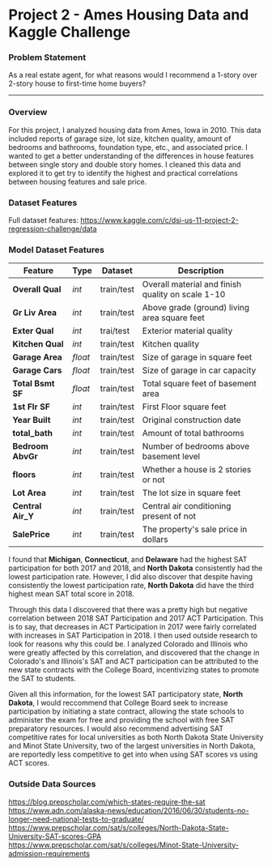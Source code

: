 # Project 2 - Ames Housing Data and Kaggle Challenge

### Problem Statement

As a real estate agent, for what reasons would I recommend a 1-story over 2-story house to first-time home buyers?

---

### Overview

For this project, I analyzed housing data from Ames, Iowa in 2010. This data included reports of garage size, lot size, kitchen quality, amount of bedrooms and bathrooms, foundation type, etc., and associated price. I wanted to get a better understanding of the differences in house features between single story and double story homes. I cleaned this data and explored it to get try to identify the highest and practical correlations between housing features and sale price.

### Dataset Features

Full dataset features: https://www.kaggle.com/c/dsi-us-11-project-2-regression-challenge/data

### Model Dataset Features
|Feature|Type|Dataset|Description|
|---|---|---|---|
|**Overall Qual**|*int*|train/test|Overall material and finish quality on scale 1-10|
|**Gr Liv Area**|*int*|train/test|Above grade (ground) living area square feet|
|**Exter Qual**|*int*|trai/test|Exterior material quality|
|**Kitchen Qual**|*int*|train/test|Kitchen quality|
|**Garage Area**|*float*|train/test|Size of garage in square feet|
|**Garage Cars**|*float*|train/test|Size of garage in car capacity|
|**Total Bsmt SF**|*float*|train/test|Total square feet of basement area|
|**1st Flr SF**|*int*|train/test|First Floor square feet|
|**Year Built**|*int*|train/test|Original construction date|
|**total_bath**|*int*|train/test|Amount of total bathrooms|
|**Bedroom AbvGr**|*int*|train/test|Number of bedrooms above basement level|
|**floors**|*int*|train/test|Whether a house is 2 stories or not|
|**Lot Area**|*int*|train/test|The lot size in square feet|
|**Central Air_Y**|*int*|train/test|Central air conditioning present of not|
|**SalePrice**|*int*|train/test|The property's sale price in dollars|


I found that **Michigan**, **Connecticut**, and **Delaware** had the highest SAT participation for both 2017 and 2018, and **North Dakota** consistently had the lowest participation rate. However, I did also discover that despite having consistently the lowest participation rate, **North Dakota** did have the third highest mean SAT total score in 2018.

Through this data I discovered that there was a pretty high but negative correlation between 2018 SAT Participation and 2017 ACT Participation. This is to say, that decreases in ACT Participation in 2017 were fairly correlated with increases in SAT Participation in 2018. I then used outside research to look for reasons why this could be. I analyzed Colorado and Illinois who were greatly affected by this correlation, and discovered that the change in Colorado's and Illinois's SAT and ACT participation can be attributed to the new state contracts with the College Board, incentivizing states to promote the SAT to students.

Given all this information, for the lowest SAT participatory state, **North Dakota**, I would reccommend that College Board seek to increase participation by initiating a state contract, allowing the state schools to administer the exam for free and providing the school with free SAT preparatory resources. I would also recommend advertising SAT competitive rates for local universities as both North Dakota State University and Minot State University, two of the largest universities in North Dakota, are reportedly less competitive to get into when using SAT scores vs using ACT scores.

### Outside Data Sources

 https://blog.prepscholar.com/which-states-require-the-sat
 https://www.adn.com/alaska-news/education/2016/06/30/students-no-longer-need-national-tests-to-graduate/
 https://www.prepscholar.com/sat/s/colleges/North-Dakota-State-University-SAT-scores-GPA 
 https://www.prepscholar.com/sat/s/colleges/Minot-State-University-admission-requirements
